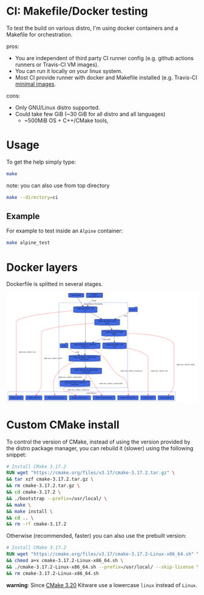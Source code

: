 # CI: Makefile/Docker testing
To test the build on various distro, I'm using docker containers and a Makefile for orchestration.

pros:
* You are independent of third party CI runner config (e.g. github actions runners or Travis-CI VM images).
* You can run it locally on your linux system.
* Most CI provide runner with docker and Makefile installed (e.g. Travis-CI [minimal images](https://docs.travis-ci.com/user/languages/minimal-and-generic/).

cons:
* Only GNU/Linux distro supported.
* Could take few GiB (~30 GiB for all distro and all languages)
  * ~500MiB OS + C++/CMake tools,

# Usage
To get the help simply type:
```sh
make
```

note: you can also use from top directory
```sh
make --directory=ci
```

## Example
For example to test inside an `Alpine` container:
```sh
make alpine_test
```

# Docker layers
Dockerfile is splitted in several stages.

![docker](doc/docker.svg)

# Custom CMake install
To control the version of CMake, instead of using the version provided by the
distro package manager, you can rebuild it (slower) using the following snippet:
```Dockerfile
# Install CMake 3.17.2
RUN wget "https://cmake.org/files/v3.17/cmake-3.17.2.tar.gz" \
&& tar xzf cmake-3.17.2.tar.gz \
&& rm cmake-3.17.2.tar.gz \
&& cd cmake-3.17.2 \
&& ./bootstrap --prefix=/usr/local/ \
&& make \
&& make install \
&& cd .. \
&& rm -rf cmake-3.17.2
```

Otherwise (recommended, faster) you can also use the prebuilt version:
```Dockerfile
# Install CMake 3.17.2
RUN wget "https://cmake.org/files/v3.17/cmake-3.17.2-Linux-x86_64.sh" \
&& chmod a+x cmake-3.17.2-Linux-x86_64.sh \
&& ./cmake-3.17.2-Linux-x86_64.sh --prefix=/usr/local/ --skip-license \
&& rm cmake-3.17.2-Linux-x86_64.sh
```
**warning**: Since [CMake 3.20](https://cmake.org/files/v3.20/) Kitware use a lowercase `linux` instead of `Linux`.

